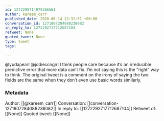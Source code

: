 ```yaml
---
id: 1272295714979266561
author: kareem_carr
published_date: 2020-06-14 22:31:51 +00:00
conversation_id: 1271807284088238082
in_reply_to: 1272292717712687104
retweet: None
quoted_tweet: None
type: tweet
tags:

---
```


@yudapearl @jodiecongirl I think people care because it’s an irreducible predictive error that more data can’t fix. I’m not saying this is the “right” way to think. The original tweet is a comment on the irony of saying the two fields are the same when they don’t even use basic words similarly.

### Metadata

Author: [[@kareem_carr]]
Conversation: [[conversation-1271807284088238082]]
In reply to: [[1272292717712687104]]
Retweet of: [[None]]
Quoted tweet: [[None]]
